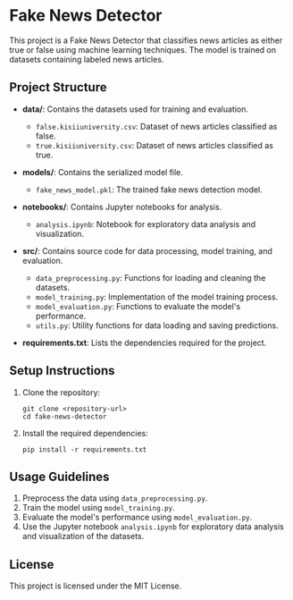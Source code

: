 # Fake News Detector

This project is a Fake News Detector that classifies news articles as either true or false using machine learning techniques. The model is trained on datasets containing labeled news articles.

## Project Structure

- **data/**: Contains the datasets used for training and evaluation.
  - `false.kisiiuniversity.csv`: Dataset of news articles classified as false.
  - `true.kisiiuniversity.csv`: Dataset of news articles classified as true.
  
- **models/**: Contains the serialized model file.
  - `fake_news_model.pkl`: The trained fake news detection model.

- **notebooks/**: Contains Jupyter notebooks for analysis.
  - `analysis.ipynb`: Notebook for exploratory data analysis and visualization.

- **src/**: Contains source code for data processing, model training, and evaluation.
  - `data_preprocessing.py`: Functions for loading and cleaning the datasets.
  - `model_training.py`: Implementation of the model training process.
  - `model_evaluation.py`: Functions to evaluate the model's performance.
  - `utils.py`: Utility functions for data loading and saving predictions.

- **requirements.txt**: Lists the dependencies required for the project.

## Setup Instructions

1. Clone the repository:
   ```
   git clone <repository-url>
   cd fake-news-detector
   ```

2. Install the required dependencies:
   ```
   pip install -r requirements.txt
   ```

## Usage Guidelines

1. Preprocess the data using `data_preprocessing.py`.
2. Train the model using `model_training.py`.
3. Evaluate the model's performance using `model_evaluation.py`.
4. Use the Jupyter notebook `analysis.ipynb` for exploratory data analysis and visualization of the datasets.

## License

This project is licensed under the MIT License.